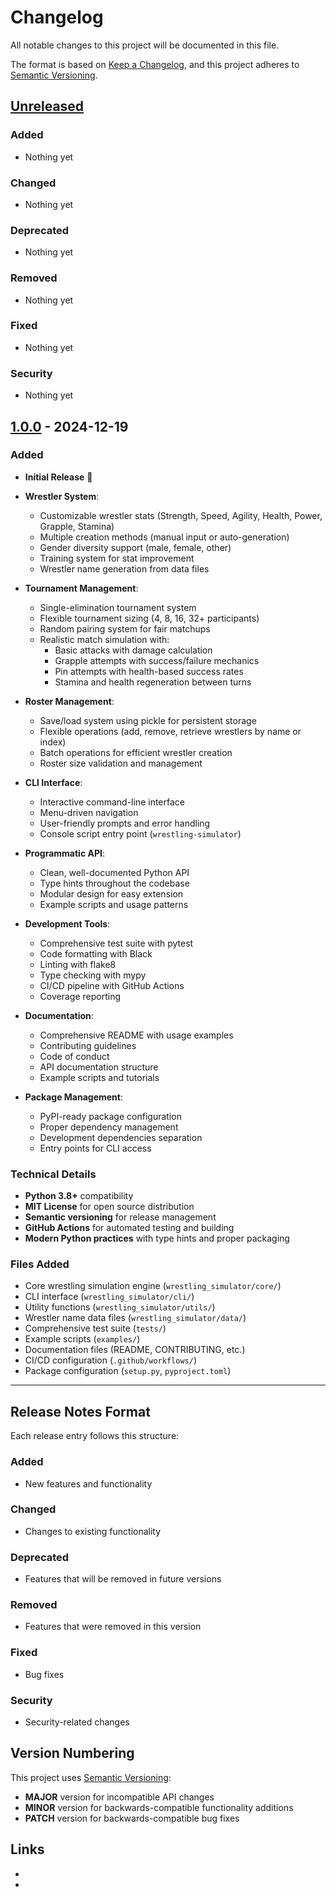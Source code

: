# Changelog

All notable changes to this project will be documented in this file.

The format is based on [Keep a Changelog](https://keepachangelog.com/en/1.0.0/),
and this project adheres to [Semantic Versioning](https://semver.org/spec/v2.0.0.html).

## [Unreleased]

### Added
- Nothing yet

### Changed
- Nothing yet

### Deprecated
- Nothing yet

### Removed
- Nothing yet

### Fixed
- Nothing yet

### Security
- Nothing yet

## [1.0.0] - 2024-12-19

### Added
- **Initial Release** 🎉
- **Wrestler System**:
  - Customizable wrestler stats (Strength, Speed, Agility, Health, Power, Grapple, Stamina)
  - Multiple creation methods (manual input or auto-generation)
  - Gender diversity support (male, female, other)
  - Training system for stat improvement
  - Wrestler name generation from data files

- **Tournament Management**:
  - Single-elimination tournament system
  - Flexible tournament sizing (4, 8, 16, 32+ participants)
  - Random pairing system for fair matchups
  - Realistic match simulation with:
    - Basic attacks with damage calculation
    - Grapple attempts with success/failure mechanics
    - Pin attempts with health-based success rates
    - Stamina and health regeneration between turns

- **Roster Management**:
  - Save/load system using pickle for persistent storage
  - Flexible operations (add, remove, retrieve wrestlers by name or index)
  - Batch operations for efficient wrestler creation
  - Roster size validation and management

- **CLI Interface**:
  - Interactive command-line interface
  - Menu-driven navigation
  - User-friendly prompts and error handling
  - Console script entry point (`wrestling-simulator`)

- **Programmatic API**:
  - Clean, well-documented Python API
  - Type hints throughout the codebase
  - Modular design for easy extension
  - Example scripts and usage patterns

- **Development Tools**:
  - Comprehensive test suite with pytest
  - Code formatting with Black
  - Linting with flake8
  - Type checking with mypy
  - CI/CD pipeline with GitHub Actions
  - Coverage reporting

- **Documentation**:
  - Comprehensive README with usage examples
  - Contributing guidelines
  - Code of conduct
  - API documentation structure
  - Example scripts and tutorials

- **Package Management**:
  - PyPI-ready package configuration
  - Proper dependency management
  - Development dependencies separation
  - Entry points for CLI access

### Technical Details
- **Python 3.8+** compatibility
- **MIT License** for open source distribution
- **Semantic versioning** for release management
- **GitHub Actions** for automated testing and building
- **Modern Python practices** with type hints and proper packaging

### Files Added
- Core wrestling simulation engine (`wrestling_simulator/core/`)
- CLI interface (`wrestling_simulator/cli/`)
- Utility functions (`wrestling_simulator/utils/`)
- Wrestler name data files (`wrestling_simulator/data/`)
- Comprehensive test suite (`tests/`)
- Example scripts (`examples/`)
- Documentation files (README, CONTRIBUTING, etc.)
- CI/CD configuration (`.github/workflows/`)
- Package configuration (`setup.py`, `pyproject.toml`)

---

## Release Notes Format

Each release entry follows this structure:

### Added
- New features and functionality

### Changed
- Changes to existing functionality

### Deprecated
- Features that will be removed in future versions

### Removed
- Features that were removed in this version

### Fixed
- Bug fixes

### Security
- Security-related changes

## Version Numbering

This project uses [Semantic Versioning](https://semver.org/):
- **MAJOR** version for incompatible API changes
- **MINOR** version for backwards-compatible functionality additions
- **PATCH** version for backwards-compatible bug fixes

## Links

- [Unreleased]: https://github.com/SthembisoMfusi/Wrestling_simulator/compare/v1.0.0...HEAD
- [1.0.0]: https://github.com/SthembisoMfusi/Wrestling_simulator/releases/tag/v1.0.0
